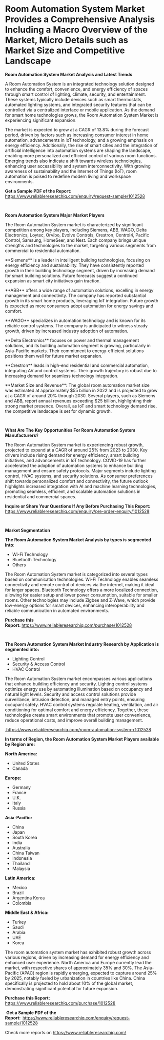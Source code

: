 <p><h1>Room Automation System Market Provides a Comprehensive Analysis Including a Macro Overview of the Market, Micro Details such as Market Size and Competitive Landscape</h1></p><p><strong>Room Automation System Market Analysis and Latest Trends</strong></p>
<p><p>A Room Automation System is an integrated technology solution designed to enhance the comfort, convenience, and energy efficiency of spaces through smart control of lighting, climate, security, and entertainment. These systems typically include devices such as smart thermostats, automated lighting systems, and integrated security features that can be controlled via a centralized interface or mobile application. As the demand for smart home technologies grows, the Room Automation System Market is experiencing significant expansion.</p><p>The market is expected to grow at a CAGR of 13.8% during the forecast period, driven by factors such as increasing consumer interest in home automation, advancements in IoT technology, and a growing emphasis on energy efficiency. Additionally, the rise of smart cities and the integration of artificial intelligence into automation systems are shaping the landscape, enabling more personalized and efficient control of various room functions. Emerging trends also indicate a shift towards wireless technologies, enhancing user accessibility and system interconnectivity. With growing awareness of sustainability and the Internet of Things (IoT), room automation is poised to redefine modern living and workspace environments.</p></p>
<p><strong>Get a Sample PDF of the Report:&nbsp;</strong> <a href="https://www.reliableresearchiq.com/enquiry/request-sample/1012528?utm_campaign=2840&utm_medium=2&utm_source=Github&utm_content=ia&utm_term=06032025&utm_id=room-automation-system">https://www.reliableresearchiq.com/enquiry/request-sample/1012528</a></p>
<p>&nbsp;</p>
<p><strong>Room Automation System Major Market Players</strong></p>
<p><p>The Room Automation System market is characterized by significant competition among key players, including Siemens, ABB, WAGO, Delta Electronics, Loytec, Orvibo, Evolve Controls, Crestron, Control4, Pacific Control, Samsung, HomeSeer, and Nest. Each company brings unique strengths and technologies to the market, targeting various segments from commercial to residential automation.</p><p>**Siemens** is a leader in intelligent building technologies, focusing on energy efficiency and sustainability. They have consistently reported growth in their building technology segment, driven by increasing demand for smart building solutions. Future forecasts suggest a continued expansion as smart city initiatives gain traction.</p><p>**ABB** offers a wide range of automation solutions, excelling in energy management and connectivity. The company has reported substantial growth in its smart home products, leveraging IoT integration. Future growth is expected as more consumers adopt automation for energy savings and comfort.</p><p>**WAGO** specializes in automation technology and is known for its reliable control systems. The company is anticipated to witness steady growth, driven by increased industry adoption of automation. </p><p>**Delta Electronics** focuses on power and thermal management solutions, and its building automation segment is growing, particularly in Asia-Pacific markets. Their commitment to energy-efficient solutions positions them well for future market expansion.</p><p>**Crestron** leads in high-end residential and commercial automation, integrating AV and control systems. Their growth trajectory is robust due to increasing demand for seamless technology integration.</p><p>**Market Size and Revenue**: The global room automation market size was estimated at approximately $55 billion in 2022 and is projected to grow at a CAGR of around 20% through 2030. Several players, such as Siemens and ABB, report annual revenues exceeding $25 billion, highlighting their strong market presence. Overall, as IoT and smart technology demand rise, the competitive landscape is set for dynamic growth.</p></p>
<p>&nbsp;</p>
<p><strong>What Are The Key Opportunities For Room Automation System Manufacturers?</strong></p>
<p><p>The Room Automation System market is experiencing robust growth, projected to expand at a CAGR of around 25% from 2023 to 2030. Key drivers include rising demand for energy efficiency, smart building initiatives, and advancements in IoT technology. COVID-19 has further accelerated the adoption of automation systems to enhance building management and ensure safety protocols. Major segments include lighting control, HVAC systems, and security solutions. As consumer preferences shift towards personalized comfort and connectivity, the future outlook highlights increased integration with AI and machine learning technologies, promoting seamless, efficient, and scalable automation solutions in residential and commercial spaces.</p></p>
<p><strong>Inquire or Share Your Questions If Any Before Purchasing This Report:</strong> <a href="https://www.reliableresearchiq.com/enquiry/pre-order-enquiry/1012528?utm_campaign=2840&utm_medium=2&utm_source=Github&utm_content=ia&utm_term=06032025&utm_id=room-automation-system">https://www.reliableresearchiq.com/enquiry/pre-order-enquiry/1012528</a></p>
<p>&nbsp;</p>
<p><strong>Market Segmentation</strong></p>
<p><strong>The Room Automation System Market Analysis by types is segmented into:</strong></p>
<p><ul><li>Wi-Fi Technology</li><li>Bluetooth Technology</li><li>Others</li></ul></p>
<p><p>The Room Automation System market is categorized into several types based on communication technologies. Wi-Fi Technology enables seamless connectivity and remote control of devices via the internet, making it ideal for larger spaces. Bluetooth Technology offers a more localized connection, allowing for easier setup and lower power consumption, suitable for smaller rooms. Other technologies may include Zigbee and Z-Wave, which provide low-energy options for smart devices, enhancing interoperability and reliable communication in automated environments.</p></p>
<p><strong>Purchase this Report:&nbsp;</strong><a href="https://www.reliableresearchiq.com/purchase/1012528?utm_campaign=2840&utm_medium=2&utm_source=Github&utm_content=ia&utm_term=06032025&utm_id=room-automation-system">https://www.reliableresearchiq.com/purchase/1012528</a></p>
<p>&nbsp;</p>
<p><strong>The Room Automation System Market Industry Research by Application is segmented into:</strong></p>
<p><ul><li>Lighting Control</li><li>Security & Access Control</li><li>HVAC Control</li></ul></p>
<p><p>The Room Automation System market encompasses various applications that enhance building efficiency and security. Lighting control systems optimize energy use by automating illumination based on occupancy and natural light levels. Security and access control solutions provide surveillance, intrusion detection, and managed entry points, ensuring occupant safety. HVAC control systems regulate heating, ventilation, and air conditioning for optimal comfort and energy efficiency. Together, these technologies create smart environments that promote user convenience, reduce operational costs, and improve overall building management.</p></p>
<p><a href="https://www.reliableresearchiq.com/room-automation-system-r1012528?utm_campaign=2840&utm_medium=2&utm_source=Github&utm_content=ia&utm_term=06032025&utm_id=room-automation-system">&nbsp;https://www.reliableresearchiq.com/room-automation-system-r1012528</a></p>
<p><strong>In terms of Region, the Room Automation System Market Players available by Region are:</strong></p>
<p>
    <p> <strong> North America: </strong>
        <ul>
            <li>United States</li>
            <li>Canada</li>
        </ul>
        </p> 
    <p> <strong> Europe: </strong>
        <ul>
            <li>Germany</li>
            <li>France</li>
            <li>U.K.</li>
            <li>Italy</li>
            <li>Russia</li>
        </ul>
        </p> 
    <p> <strong> Asia-Pacific: </strong>
        <ul>
            <li>China</li>
            <li>Japan</li>
            <li>South Korea</li>
            <li>India</li>
            <li>Australia</li>
            <li>China Taiwan</li>
            <li>Indonesia</li>
            <li>Thailand</li>
            <li>Malaysia</li>
        </ul>
        </p> 
    <p> <strong> Latin America: </strong>
        <ul>
            <li>Mexico</li>
            <li>Brazil</li>
            <li>Argentina Korea</li>
            <li>Colombia</li>
        </ul>
        </p> 
    <p> <strong> Middle East & Africa: </strong>
        <ul>
            <li>Turkey</li>
            <li>Saudi</li>
            <li>Arabia</li>
            <li>UAE</li>
            <li>Korea</li>
        </ul>
    </p>
    </p>
<p><p>The room automation system market has exhibited robust growth across various regions, driven by increasing demand for energy efficiency and enhanced user experience. North America and Europe currently lead the market, with respective shares of approximately 35% and 30%. The Asia-Pacific (APAC) region is rapidly emerging, expected to capture around 25% by 2025, notably fueled by urbanization in countries like China. China specifically is projected to hold about 10% of the global market, demonstrating significant potential for future expansion.</p></p>
<p><strong>Purchase this Report: </strong><a href="https://www.reliableresearchiq.com/purchase/1012528?utm_campaign=2840&utm_medium=2&utm_source=Github&utm_content=ia&utm_term=06032025&utm_id=room-automation-system">https://www.reliableresearchiq.com/purchase/1012528</a></p>
<p>&nbsp;<strong>Get a Sample PDF of the Report:&nbsp;&nbsp;</strong><a href="https://www.reliableresearchiq.com/enquiry/request-sample/1012528?utm_campaign=2840&utm_medium=2&utm_source=Github&utm_content=ia&utm_term=06032025&utm_id=room-automation-system">https://www.reliableresearchiq.com/enquiry/request-sample/1012528</a></p>
<p><strong></strong></p>
<p>Check more reports on <a href="https://www.reliableresearchiq.com/?utm_campaign=2840&utm_medium=2&utm_source=Github&utm_content=ia&utm_term=06032025&utm_id=room-automation-system">https://www.reliableresearchiq.com/</a></p>